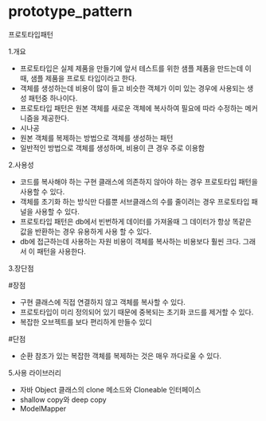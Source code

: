 # prototype_pattern
프로토타입패턴

1.개요
- 프로토타입은 실제 제품을 만들기에 앞서 테스트를 위한 샘플 제품을 만드는데 이때, 샘플 제품을 프로토 타입이라고 한다.
- 객체를 생성하는데 비용이 많이 들고 비슷한 객체가 이미 있는 경우에 사용되는 생성 패턴중 하나이다.
- 프로토타입 패턴은 원본 객체를 새로운 객체에 복사하여 필요에 따라 수정하는 메커니즘을 제공한다.
- 시나공
- 원본 객체를 복제하는 방법으로 객체를 생성하는 패턴
- 일반적인 방법으로 객체를 생성하며, 비용이 큰 경우 주로 이용함

2.사용성
- 코드를 복사해야 하는 구현 클래스에 의존하지 않아야 하는 경우 프로토타입 패턴을 사용할 수 있다.
- 객체를 초기화 하는 방식만 다를뿐 서브클래스의 수를 줄이려는 경우 프로토타입 패널을 사용할 수 있다.
- 프로토타입 패턴은 db에서 빈번하게 데이터를 가져올때 그 데이터가 항상 똑같은 값을 반환하는 경우 유용하게 사용 할 수 있다.
- db에 접근하는데 사용하는 자원 비용이 객체를 복사하는 비용보다 훨씬 크다. 그래서 이 패턴을 사용한다. 

3.장단점

 #장점
 - 구현 클래스에 직접 연결하지 않고 객체를 복사할 수 있다.
 - 프로토타입이 미리 정의되어 있기 때문에 중복되는 초기화 코드를 제거할 수 있다.
 - 복잡한 오브젝트를 보다 편리하게 만들수 있디
 
 #단점
 - 순환 참조가 있는 복잡한 객체를 복제하는 것은 매우 까다로울 수 있다.

5.사용 라이브러리
 - 자바 Object 클래스의 clone 메소드와 Cloneable 인터페이스 
 - shallow copy와 deep copy
 - ModelMapper
